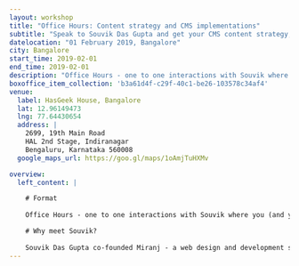 ```yaml
---
layout: workshop
title: "Office Hours: Content strategy and CMS implementations"
subtitle: "Speak to Souvik Das Gupta and get your CMS content strategy, and implementation evaluated."
datelocation: "01 February 2019, Bangalore"
city: Bangalore
start_time: 2019-02-01
end_time: 2019-02-01
description: "Office Hours - one to one interactions with Souvik where you (and your team) can discuss on how you have planned your website including content strategy, information architecture, CMS implementation, publishing workflows, performance, and technical SEO etc."
boxoffice_item_collection: 'b3a61d4f-c29f-40c1-be26-103578c34af4'
venue:
  label: HasGeek House, Bangalore
  lat: 12.96149473
  lng: 77.64430654
  address: |
    2699, 19th Main Road
    HAL 2nd Stage, Indiranagar
    Bengaluru, Karnataka 560008
  google_maps_url: https://goo.gl/maps/1oAmjTuHXMv

overview:
  left_content: |

    # Format
    
    Office Hours - one to one interactions with Souvik where you (and your team) can discuss on how you have planned your website including content strategy, information architecture, CMS implementation, publishing workflows, performance, and technical SEO etc.

    # Why meet Souvik?
    
    Souvik Das Gupta co-founded Miranj - a web design and development studio in New Delhi - with Prateek Rungta. Their work lies at the intersection of content, design and technology, specialising information rich websites that are powered by CMS. They’ve helped a diverse set of clients (from independent filmmakers and startups to corporates and non-profits) create meaningful and future-proof experiences over the web. They take pride in bragging about how long their work lives on the web.
---
```

